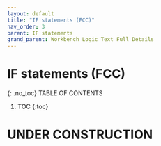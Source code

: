 ```yaml
---
layout: default
title: "IF statements (FCC)"
nav_order: 3
parent: IF statements
grand_parent: Workbench Logic Text Full Details
---
```

# IF statements (FCC)
{: .no_toc}
TABLE OF CONTENTS 
1. TOC
{:toc}  
 
# UNDER CONSTRUCTION

